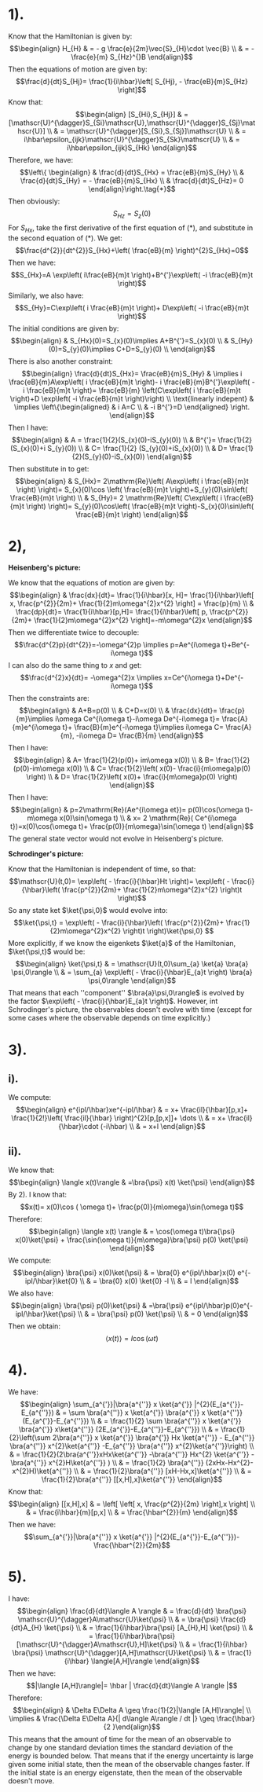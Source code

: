 # 1).
Know that the Hamiltonian is given by:
$$\begin{align}
H_{H} & = - g \frac{e}{2m}\vec{S}_{H}\cdot \vec{B} \\
 & = - \frac{e}{m} S_{Hz}^{}B
\end{align}$$
Then the equations of motion are given by:
$$\frac{d}{dt}S_{Hj}= \frac{1}{i\hbar}\left[ S_{Hj}, - \frac{eB}{m}S_{Hz} \right]$$
Know that:
$$\begin{align}
[S_{Hi},S_{Hj}] & =[\mathscr{U}^{\dagger}S_{Si}\mathscr{U},\mathscr{U}^{\dagger}S_{Sj}\mathscr{U}] \\
 & = \mathscr{U}^{\dagger}[S_{Si},S_{Sj}]\mathscr{U} \\
 & = i\hbar\epsilon_{ijk}\mathscr{U}^{\dagger}S_{Sk}\mathscr{U} \\
 & = i\hbar\epsilon_{ijk}S_{Hk}
\end{align}$$
Therefore, we have:
$$\left\{
\begin{align}
 & \frac{d}{dt}S_{Hx} =  \frac{eB}{m}S_{Hy} \\
 & \frac{d}{dt}S_{Hy} = - \frac{eB}{m}S_{Hx} \\
 &  \frac{d}{dt}S_{Hz}= 0 
\end{align}\right.\tag{*}$$
Then obviously:
$$S_{Hz}= S_{z}(0)$$
For $S_{Hx}$, take the first derivative of the first equation of $(*)$, and substitute in the second equation of $(*)$. We get:
$$\frac{d^{2}}{dt^{2}}S_{Hx}+\left(  \frac{eB}{m} \right)^{2}S_{Hx}=0$$
Then we have:
$$S_{Hx}=A \exp\left(  i\frac{eB}{m}t \right)+B^{'}\exp\left( -i \frac{eB}{m}t \right)$$
Similarly, we also have:
$$S_{Hy}=C\exp\left( i \frac{eB}{m}t \right)+ D\exp\left( -i \frac{eB}{m}t \right)$$
The initial conditions are given by:
$$\begin{align}
 & S_{Hx}(0)=S_{x}(0)\implies A+B^{'}=S_{x}(0) \\
 & S_{Hy}(0)=S_{y}(0)\implies C+D=S_{y}(0) \\
\end{align}$$
There is also another constraint:
$$\begin{align}
\frac{d}{dt}S_{Hx}= \frac{eB}{m}S_{Hy} & \implies i \frac{eB}{m}A\exp\left( i \frac{eB}{m}t \right)- i \frac{eB}{m}B^{'}\exp\left( -i \frac{eB}{m}t \right)=  \frac{eB}{m} \left(C\exp\left(  i \frac{eB}{m}t \right)+D \exp\left( -i \frac{eB}{m}t \right)\right) \\
 \text{linearly indepent} &  \implies \left\{\begin{aligned}
 & i A=C \\
 & -i B^{'}=D
\end{aligned} \right.
\end{align}$$
Then I have:
$$\begin{align}
 & A = \frac{1}{2}(S_{x}(0)-iS_{y}(0)) \\
 & B^{'}= \frac{1}{2}(S_{x}(0)+i S_{y}(0)) \\
 & C= \frac{1}{2} (S_{y}(0)+iS_{x}(0)) \\
 & D= \frac{1}{2}(S_{y}(0)-iS_{x}(0))
\end{align}$$
Then substitute in to get:
$$\begin{align}
 & S_{Hx}= 2\mathrm{Re}\left( A\exp\left( i \frac{eB}{m}t \right) \right)= S_{x}(0)\cos \left(  \frac{eB}{m}t \right)+S_{y}(0)\sin\left(  \frac{eB}{m}t \right) \\
 & S_{Hy}= 2 \mathrm{Re}\left(  C\exp\left(  i \frac{eB}{m}t \right) \right)= S_{y}(0)\cos\left(  \frac{eB}{m}t \right)-S_{x}(0)\sin\left(  \frac{eB}{m}t \right)
\end{align}$$
# 2),

**Heisenberg's picture:**

We know that the equations of motion are given by:
$$\begin{align}
 & \frac{dx}{dt}= \frac{1}{i\hbar}[x, H]= \frac{1}{i\hbar}\left[ x, \frac{p^{2}}{2m}+ \frac{1}{2}m\omega^{2}x^{2} \right]  = \frac{p}{m} \\
 & \frac{dp}{dt}= \frac{1}{i\hbar}[p,H]= \frac{1}{i\hbar}\left[ p, \frac{p^{2}}{2m}+ \frac{1}{2}m\omega^{2}x^{2} \right]=-m\omega^{2}x
\end{align}$$
Then we differentiate twice to decouple:
$$\frac{d^{2}p}{dt^{2}}=-\omega^{2}p \implies p=Ae^{i\omega t}+Be^{-i\omega t}$$
I can also do the same thing to $x$ and get:
$$\frac{d^{2}x}{dt}= -\omega^{2}x \implies x=Ce^{i\omega t}+De^{-i\omega t}$$
Then the constraints are:
$$\begin{align}
 & A+B=p(0) \\
 & C+D=x(0) \\
 & \frac{dx}{dt}= \frac{p}{m}\implies i\omega Ce^{i\omega t}-i\omega De^{-i\omega t}= \frac{A}{m}e^{i\omega t}+ \frac{B}{m}e^{-i\omega t}\implies i\omega C= \frac{A}{m}, -i\omega D= \frac{B}{m}
\end{align}$$
Then I have:
$$\begin{align}
 & A= \frac{1}{2}(p(0)+ im\omega x(0)) \\
 & B= \frac{1}{2}(p(0)-im\omega x(0)) \\
 & C= \frac{1}{2}\left( x(0)- \frac{i}{m\omega}p(0) \right) \\
 & D= \frac{1}{2}\left( x(0)+ \frac{i}{m\omega}p(0) \right)
\end{align}$$
Then I have:
$$\begin{align}
 & p=2\mathrm{Re}(Ae^{i\omega et})= p(0)\cos(\omega t)-m\omega x(0)\sin(\omega t)  \\
 & x= 2 \mathrm{Re}( Ce^{i\omega t})=x(0)\cos(\omega t)+ \frac{p(0)}{m\omega}\sin(\omega t)
\end{align}$$
The general state vector would not evolve in Heisenberg's picture. 

**Schrodinger's picture:**

Know that the Hamiltonian is independent of time, so that:
$$\mathscr{U}(t,0)= \exp\left( - \frac{i}{\hbar}Ht \right)= \exp\left( - \frac{i}{\hbar}\left(  \frac{p^{2}}{2m}+ \frac{1}{2}m\omega^{2}x^{2} \right)t \right)$$
So any state ket $\ket{\psi,0}$ would evolve into:
$$\ket{\psi,t} = \exp\left( - \frac{i}{\hbar}\left(  \frac{p^{2}}{2m}+ \frac{1}{2}m\omega^{2}x^{2} \right)t \right)\ket{\psi,0} $$
More explicitly, if we know the eigenkets $\ket{a}$ of the Hamiltonian, $\ket{\psi,t}$ would be:
$$\begin{align}
\ket{\psi,t}  & = \mathscr{U}(t,0)\sum_{a} \ket{a}  \bra{a}  \psi,0\rangle  \\
 & = \sum_{a} \exp\left( - \frac{i}{\hbar}E_{a}t \right) \bra{a} \psi,0\rangle
\end{align}$$
That means that each ''component'' $\bra{a}\psi,0\rangle$ is evolved by the factor $\exp\left( - \frac{i}{\hbar}E_{a}t \right)$. However, int Schrodinger's picture, the observables doesn't evolve with time (except for some cases where the observable depends on time explicitly.)
# 3).
## i).
We compute:
$$\begin{align}
e^{ipl/\hbar}xe^{-ipl/\hbar} & = x+ \frac{il}{\hbar}[p,x]+ \frac{1}{2!}\left(  \frac{il}{\hbar} \right)^{2}[p,[p,x]]+ \dots \\
 & = x+ \frac{il}{\hbar}\cdot (-i\hbar) \\
 & = x+l
\end{align}$$
## ii).
We know that:
$$\begin{align}
\langle x(t)\rangle & =\bra{\psi} x(t) \ket{\psi} 
\end{align}$$
By $2).$ I know that:
$$x(t)= x(0)\cos ( \omega t)+ \frac{p(0)}{m\omega}\sin(\omega t)$$
Therefore:
$$\begin{align}
\langle x(t) \rangle & = \cos(\omega t)\bra{\psi} x(0)\ket{\psi} + \frac{\sin(\omega t)}{m\omega}\bra{\psi} p(0) \ket{\psi} 
\end{align}$$
We compute:
$$\begin{align}
\bra{\psi} x(0)\ket{\psi}  & = \bra{0} e^{ipl/\hbar}x(0) e^{-ipl/\hbar}\ket{0}  \\
 & = \bra{0} x(0) \ket{0} -l \\
 & = l
\end{align}$$
We also have:
$$\begin{align}
\bra{\psi} p(0)\ket{\psi}  & =\bra{\psi} e^{ipl/\hbar}p(0)e^{-ipl/\hbar}\ket{\psi}  \\
 & = \bra{\psi} p(0) \ket{\psi}  \\
 & = 0
\end{align}$$
Then we obtain:
$$\langle x(t) \rangle =l\cos(\omega t)$$
# 4).
We have:
$$\begin{align}
\sum_{a^{'}}|\bra{a^{''}} x \ket{a^{'}} |^{2}(E_{a^{'}}-E_{a^{''}}) & = \sum \bra{a^{''}} x \ket{a^{'}} \bra{a^{'}} x \ket{a^{''}} (E_{a^{'}}-E_{a^{''}}) \\
 & = \frac{1}{2} \sum \bra{a^{''}} x \ket{a^{'}} \bra{a^{'}} x\ket{a^{''}} (2E_{a^{'}}-E_{a^{''}}-E_{a^{''}}) \\
 & = \frac{1}{2}\left(\sum 2\bra{a^{''}} x \ket{a^{'}} \bra{a^{'}} Hx \ket{a^{''}} - E_{a^{''}} \bra{a^{''}} x^{2}\ket{a^{''}} -E_{a^{''}} \bra{a^{''}} x^{2}\ket{a^{''}}\right) \\
 & = \frac{1}{2}(2\bra{a^{''}}xHx\ket{a^{''}} -\bra{a^{''}} Hx^{2} \ket{a^{''}} - \bra{a^{''}} x^{2}H\ket{a^{''}}  ) \\
 & = \frac{1}{2} \bra{a^{''}} (2xHx-Hx^{2}-x^{2}H)\ket{a^{''}}  \\
 & = \frac{1}{2}\bra{a^{''}} [xH-Hx,x]\ket{a^{''}}  \\
 & = \frac{1}{2}\bra{a^{''}} [[x,H],x]\ket{a^{''}}    
\end{align}$$
Know that:
$$\begin{align}
[[x,H],x] & = \left[ \left[ x, \frac{p^{2}}{2m}  \right],x \right] \\
 & = \frac{i\hbar}{m}[p,x] \\
 & = \frac{\hbar^{2}}{m}
\end{align}$$
Then we have:
$$\sum_{a^{'}}|\bra{a^{''}} x \ket{a^{'}} |^{2}(E_{a^{'}}-E_{a^{''}})- \frac{\hbar^{2}}{2m}$$
# 5).
I have:
$$\begin{align}
\frac{d}{dt}\langle A \rangle & = \frac{d}{dt} \bra{\psi} \mathscr{U}^{\dagger}A\mathscr{U}\ket{\psi}  \\
 & = \bra{\psi} \frac{d}{dt}A_{H} \ket{\psi}  \\
 & = \frac{1}{i\hbar}\bra{\psi} [A_{H},H] \ket{\psi}  \\
 & = \frac{1}{i\hbar}\bra{\psi} [\mathscr{U}^{\dagger}A\mathscr{U},H]\ket{\psi}  \\
 & = \frac{1}{i\hbar}  \bra{\psi} \mathscr{U}^{\dagger}[A,H]\mathscr{U}\ket{\psi} \\
 & = \frac{1}{i\hbar} \langle[A,H]\rangle 
\end{align}$$
Then we have:
$$|\langle [A,H]\rangle|= \hbar | \frac{d}{dt}\langle A \rangle |$$
Therefore:
$$\begin{align}
 & \Delta E\Delta A \geq \frac{1}{2}|\langle [A,H]\rangle|
 \\
\implies & \frac{\Delta E\Delta A}{| d\langle A\rangle / dt |}  \geq \frac{\hbar}{2 }\end{align}$$
This means that the amount of time for the mean of an observable to change by one standard deviation times the standard deviation of the energy is bounded below. That means that if the energy uncertainty is large given some initial state, then the mean of the observable changes faster. If the initial state is an energy eigenstate, then the mean of the observable doesn't move. 

